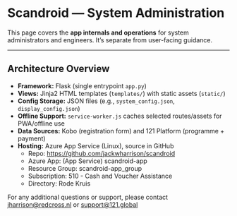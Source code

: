 # Scandroid — System Administration

This page covers the **app internals and operations** for system administrators and engineers. It’s separate from user-facing guidance.

---

## Architecture Overview

- **Framework:** Flask (single entrypoint `app.py`)
- **Views:** Jinja2 HTML templates (`templates/`) with static assets (`static/`)
- **Config Storage:** JSON files (e.g., `system_config.json`, `display_config.json`)
- **Offline Support:** `service-worker.js` caches selected routes/assets for PWA/offline use
- **Data Sources:** Kobo (registration form) and 121 Platform (programme + payment)
- **Hosting:** Azure App Service (Linux), source in GitHub  
  - Repo: <https://github.com/jackwharrison/scandroid>
  - Azure App: (App Service) scandroid-app
  - Resource Group: scandroid-app_group
  - Subscription: 510 - Cash and Voucher Assistance
  - Directory: Rode Kruis
 
For any additional questions or support, please contact jharrison@redcross.nl or support@121.global
